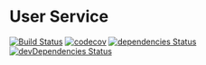 # User Service

[![Build Status](https://img.shields.io/travis/com/marcobiedermann/user-service)](https://travis-ci.com/marcobiedermann/user-service)
[![codecov](https://img.shields.io/codecov/c/gh/marcobiedermann/user-service)](https://codecov.io/gh/marcobiedermann/user-service)
[![dependencies Status](https://img.shields.io/david/marcobiedermann/user-service)](https://david-dm.org/marcobiedermann/user-service)
[![devDependencies Status](https://img.shields.io/david/dev/marcobiedermann/user-service)](https://david-dm.org/marcobiedermann/user-service?type=dev)

